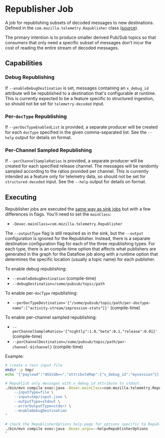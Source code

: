 # Republisher Job

A job for republishing subsets of decoded messages to new destinations. Defined in the `com.mozilla.telemetry.Republisher` class ([source](https://github.com/mozilla/gcp-ingestion/blob/main/ingestion-beam/src/main/java/com/mozilla/telemetry/Republisher.java)).

The primary intention is to produce smaller derived Pub/Sub topics so
that consumers that only need a specific subset of messages don't incur
the cost of reading the entire stream of decoded messages.

## Capabilities

### Debug Republishing

If `--enableDebugDestination` is set, messages containing an `x_debug_id`
attribute will be republished to a destination that's configurable at runtime.
This is currently expected to be a feature specific to structured ingestion,
so should not be set for `telemetry-decoded` input.

### Per-`docType` Republishing

If `--perDocTypeEnabledList` is provided, a separate producer will be created
for each `docType` specified in the given comma-separated list.
See the `--help` output for details on format.

### Per-Channel Sampled Republishing

If `--perChannelSampleRatios` is provided, a separate producer will be created
for each specified release channel. The messages will be randomly sampled
according to the ratios provided per channel.
This is currently intended as a feature only for telemetry data, so should
not be set for `structured-decoded` input.
See the `--help` output for details on format.

## Executing

Republisher jobs are executed the [same way as sink jobs](../sink-job/#executing)
but with a few differences in flags. You'll need to set the `mainClass`:

- `-Dexec.mainClass=com.mozilla.telemetry.Republisher`

The `--outputType` flag is still required as in the sink, but the `--output`
configuration is ignored for the Republisher. Instead, there is a separate
destination configuration flag for each of the three republishing types.
For each type, there is an compile-time option that affects what publishers
are generated in the graph for the Dataflow job along with a runtime option
that determines the specific location (usually a topic name) for each publisher.

To enable debug republishing:

- `--enableDebugDestination` (compile-time)
- `--debugDestination=/some/pubsub/topic/path`

To enable per-`docType` republishing:

- `--perDocTypeDestination='{"/some/pubsub/topic/path/per-doctype-name":["activity-stream/impression-stats"]}'` (compile-time)

To enable per-channel sampled republishing:

- `--perChannelSampleRatios='{"nightly":1.0,"beta":0.1,"release":0.01}'` (compile-time)
- `--perChannelDestination=/some/pubsub/topic/path/per-channel-${channel}` (compile-time)

Example:

```bash
# create a test input file
mkdir -p tmp/
echo '{"payload":"dGVzdA==","attributeMap":{"x_debug_id":"mysession"}}' > tmp/input.json

# Republish only messages with x_debug_id attribute to stdout.
./bin/mvn compile exec:java -Dexec.mainClass=com.mozilla.telemetry.Republisher -Dexec.args="\
    --inputType=file \
    --input=tmp/input.json \
    --outputType=stdout \
    --errorOutputType=stderr \
    --enableDebugDestination
"

# check the RepublisherOptions help page for options specific to Republisher
./bin/mvn compile exec:java -Dexec.args=--help=RepublisherOptions
"
```
